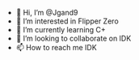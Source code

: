 - 👋 Hi, I’m @Jgand9
- 👀 I’m interested in Flipper Zero
- 🌱 I’m currently learning C+
- 💞️ I’m looking to collaborate on IDK
- 📫 How to reach me IDK

<!---
Jgand9/Jgand9 is a ✨ special ✨ repository because its `README.md` (this file) appears on your GitHub profile.
You can click the Preview link to take a look at your changes.
--->

